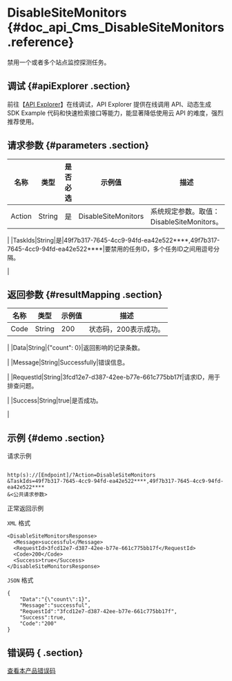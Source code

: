 # DisableSiteMonitors {#doc_api_Cms_DisableSiteMonitors .reference}

禁用一个或者多个站点监控探测任务。

## 调试 {#apiExplorer .section}

前往【[API Explorer](https://api.aliyun.com/#product=Cms&api=DisableSiteMonitors)】在线调试，API Explorer 提供在线调用 API、动态生成 SDK Example 代码和快速检索接口等能力，能显著降低使用云 API 的难度，强烈推荐使用。

## 请求参数 {#parameters .section}

|名称|类型|是否必选|示例值|描述|
|--|--|----|---|--|
|Action|String|是|DisableSiteMonitors|系统规定参数。取值：DisableSiteMonitors。

 |
|TaskIds|String|是|49f7b317-7645-4cc9-94fd-ea42e522\*\*\*\*,49f7b317-7645-4cc9-94fd-ea42e522\*\*\*\*|要禁用的任务ID，多个任务ID之间用逗号分隔。

 |

## 返回参数 {#resultMapping .section}

|名称|类型|示例值|描述|
|--|--|---|--|
|Code|String|200|状态码，200表示成功。

 |
|Data|String|\{"count": 0\}|返回影响的记录条数。

 |
|Message|String|Successfully|错误信息。

 |
|RequestId|String|3fcd12e7-d387-42ee-b77e-661c775bb17f|请求ID，用于排查问题。

 |
|Success|String|true|是否成功。

 |

## 示例 {#demo .section}

请求示例

``` {#request_demo}

http(s)://[Endpoint]/?Action=DisableSiteMonitors
&TaskIds=49f7b317-7645-4cc9-94fd-ea42e522****,49f7b317-7645-4cc9-94fd-ea42e522****
&<公共请求参数>

```

正常返回示例

`XML` 格式

``` {#xml_return_success_demo}
<DisableSiteMonitorsResponse>
  <Message>successful</Message>
  <RequestId>3fcd12e7-d387-42ee-b77e-661c775bb17f</RequestId>
  <Code>200</Code>
  <Success>true</Success>
</DisableSiteMonitorsResponse>

```

`JSON` 格式

``` {#json_return_success_demo}
{
	"Data":"{\"count\":1}",
	"Message":"successful",
	"RequestId":"3fcd12e7-d387-42ee-b77e-661c775bb17f",
	"Success":true,
	"Code":"200"
}
```

## 错误码 { .section}

[查看本产品错误码](https://error-center.aliyun.com/status/product/Cms)

